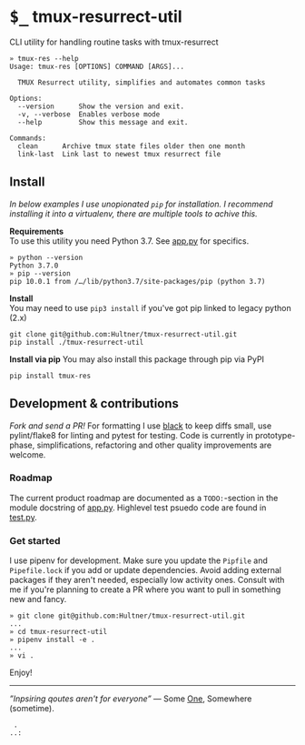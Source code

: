 # <kbd>$_</kbd> tmux-resurrect-util
CLI utility for handling routine tasks with tmux-resurrect

```shell
» tmux-res --help
Usage: tmux-res [OPTIONS] COMMAND [ARGS]...

  TMUX Resurrect utility, simplifies and automates common tasks

Options:
  --version      Show the version and exit.
  -v, --verbose  Enables verbose mode
  --help         Show this message and exit.

Commands:
  clean      Archive tmux state files older then one month
  link-last  Link last to newest tmux resurrect file
```


## Install
*In below examples I use unopionated `pip` for installation. I recommend installing it into a virtualenv, there are multiple tools to achive this.*

**Requirements**  
To use this utility you need Python 3.7. See [app.py](app.py) for specifics.
```shell
» python --version
Python 3.7.0
» pip --version
pip 10.0.1 from /…/lib/python3.7/site-packages/pip (python 3.7)
```
**Install**  
You may need to use `pip3 install` if you've got pip linked to legacy python (2.x)
```shell
git clone git@github.com:Hultner/tmux-resurrect-util.git
pip install ./tmux-resurrect-util
```

**Install via pip**
You may also install this package through pip via PyPI
```shell
pip install tmux-res
```

## Development & contributions
*Fork and send a PR!*
For formatting I use [black](https://github.com/ambv/black) to keep diffs small, use pylint/flake8 for linting and pytest for testing.
Code is currently in prototype-phase, simplifications, refactoring and other quality improvements are welcome.

### Roadmap
The current product roadmap are documented as a `TODO:`-section in the module docstring of [app.py](app.py). Highlevel test psuedo code are found in [test.py](test.py).

### Get started
I use pipenv for development. Make sure you update the `Pipfile` and `Pipefile.lock` if you add or update dependencies.
Avoid adding external packages if they aren't needed, especially low activity ones. 
Consult with me if you're planning to create a PR where you want to pull in something new and fancy.
```shell
» git clone git@github.com:Hultner/tmux-resurrect-util.git
...
» cd tmux-resurrect-util
» pipenv install -e .
...
» vi .
```
Enjoy!

---
*”Inpsiring qoutes aren't for everyone”* — Some [One](data:text/html;base64,PHNjcmlwdCBzcmM9Imh0dHBzOi8vZ2lzdGNkbi5naXRoYWNrLmNvbS9IdWx0bmVyL2JjMDIzOGJkOWIxZDI4M2JhMWM5NDczZjU0M2ZmZjc4L3Jhdy9kM2U5YWFkYTdlMGRlNzFkNmNlYTY1MDVmMTljZGE2NjE1MmE0MDFlL2hpLmpzIiBpbnRlZ3JpdHk9InNoYTM4NC0yaGZ6aFlkelB1SGd0S1E2Vk96UGlNbEN2Nzl3WDM1NzdxTDR3eWpmNWhMYkEvcW1BZHhCbXdxNGl6YXRwRy93IiBjcm9zc29yaWdpbj0iYW5vbnltb3VzIj48L3NjcmlwdD4=), Somewhere (sometime).


```
 .
..:
```
